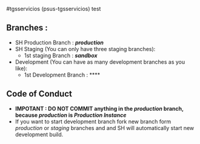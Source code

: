 #tgsservicios (psus-tgsservicios) test

## Branches :
- SH Production Branch  : **_production_**
- SH Staging  (You can only have three staging branches):
   - 1st staging Branch :  **_sandbox_**
- Development (You can have as many development branches as you like): 
   - 1st Development Branch : ****
   
## Code of Conduct
- **IMPOTANT : DO NOT COMMIT anything in the _production_ branch, because _production_ is _Production Instance_**
- If you want to start development branch fork new branch form _production_ or _staging_ branches and and SH will automatically start new development build.

